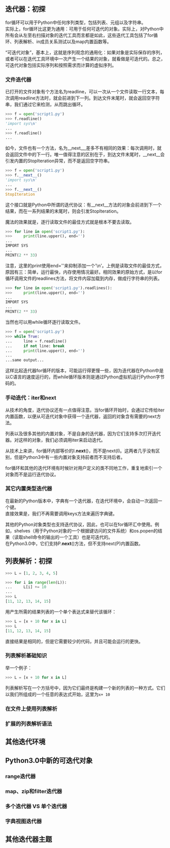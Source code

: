 ## 迭代器：初探
for循环可以用于Python中任何序列类型，包括列表、元组以及字符串。  
实际上，for循环比这更为通用：可用于任何可迭代的对象。实际上，对Python中所有会从左至右扫描对象的迭代工具而言都是如此，这些迭代工具包括了for循环、列表解析、in成员关系测试以及map内置函数等。

“可迭代对象”，基本上，这就是序列观念的通用化：如果对象是实际保存的序列，或者可以在迭代工具环境中一次产生一个结果的对象，就看做是可迭代的。总之，可迭代对象包括实际序列和按照需求而计算的虚拟序列。

### 文件迭代器
已打开的文件对象有个方法名为readline，可以一次从一个文件读取一行文本，每次调用readline方法时，就会前进到下一列。到达文件末尾时，就会返回空字符串，我们通过它来检测，从而跳出循环。
```python
>>> f = open('script1.py')
>>> f.readline()
'import sys\n'
...
>>> f.readline()
...
```
如今，文件也有一个方法，名为__next__,差多不有相同的效果：每次调用时，就会返回文件中的下一行。唯一值得注意的区别在于，到达文件末尾时，__next__会引发内置的StopIteration异常，而不是返回空字符串。
```python
>>> f = open('script1.py')
>>> f.__next__()
'import sys\n'
...
>>> f.__next__()
StopIteration
```
这个接口就是Python中所谓的迭代协议：有__next__方法的对象会前进到下一个结果，而在一系列结果的末尾时，则会引发StopIteration。

魔法的效果就是，逐行读取文件的最佳方式就是根本不要去读取。
```python
>>> for line in open('script1.py'):
>>> 	print(line.upper(), end='')
...
IMPORT SYS
...
PRINT(2 ** 33)
```
注意，这里的print使用end=''来抑制添加一个'\n'。上例是读取文件的最佳方式，原因有三：简单，运行最快，内存使用情况最好。相同效果的原始方式，是以for循环调用文件的readlines方法，将文件内容加载到内存，做成行字符串的列表。
```python
>>> for line in open('script1.py').readlines():
>>> 	print(line.upper(), end='')
...
IMPORT SYS
...
PRINT(2 ** 33)
```
当然也可以用while循环逐行读取文件。
```python
>>> f = open('script1.py')
>>> while True:
... 	line = f.readline()
... 	if not line: break
... 	print(line.upper(), end='')
...
...same output...
```
这样比起迭代器for循环的版本，可能运行得更慢一些，因为迭代器在Python中是以C语言的速度运行的，而while循环版本则是通过Python虚拟机运行Python字节码的。
### 手动迭代：iter和next
从技术的角度，迭代协议还有一点值得注意。当for循环开始时，会通过它传给iter内置函数，以便从可迭代对象中获得一个迭代器，返回的对象含有需要的next方法。

列表以及很多其他的内置对象，不是自身的迭代器，因为它们支持多次打开迭代器。对这样的对象，我们必须调用iter来启动迭代。

从技术上来讲，for循环内部等价的I.__next__()，而不是next(I)。这两者几乎没有区别，但是Python3中有一些内置对象支持前者而不支持后者。

for循环和其他的迭代环境有时候针对用户定义的类不同地工作，重复地索引一个对象而不是运行迭代协议。
### 其它内置类型迭代器
在最新的Python版本中，字典有一个迭代器，在迭代环境中，会自动一次返回一个键。  
直接效果是，我们不再需要调用keys方法来遍历字典键。  

其他的Python对象类型也支持迭代协议，因此，也可以在for循环汇中使用。例如，shelves（用于Python对象的一个根据键访问的文件系统）和os.popen的结果（读取shell命令的输出的一个工具）也是可迭代的。  
在Python3.0中，它们支持P.__next__()方法，但不支持next(P)内置函数。

## 列表解析：初探
```python
>>> L = [1, 2, 3, 4, 5]

>>> for i in range(len(L)):
... 	L[i] += 10
...
>>> L
[11, 12, 13, 14, 15]
```
用产生所需的结果列表的一个单个表达式来替代该循环：
```python
>>> L = [x + 10 for x in L]
>>> L
[11, 12, 13, 14, 15]
```
直接结果是相同的，但是它需要较少的代码，并且可能会运行的更快。


### 列表解析基础知识
举一个例子：
```python
>>> L = [x + 10 for x in L]
```
列表解析写在一个方括号中，因为它们最终是构建一个新的列表的一种方式。它们以我们所组成的一个任意的表达式开始，这里为`x+ 10`


### 在文件上使用列表解析

### 扩展的列表解析语法

## 其他迭代环境

## Python3.0中新的可迭代对象

### range迭代器

### map、zip和filter迭代器

### 多个迭代器 VS 单个迭代器

### 字典视图迭代器

## 其他迭代器主题
